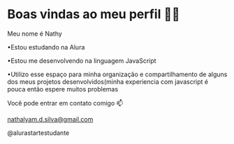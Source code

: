 # Boas vindas ao meu perfil 💙💙
Meu nome é Nathy

•Estou estudando na Alura

•Estou me desenvolvendo na linguagem JavaScript

•Utilizo esse espaço para minha organização e compartilhamento de alguns dos meus projetos desenvolvidos(minha experiencia com javascript é pouca então espere muitos problemas

Você pode entrar em contato comigo 📫

nathalyam.d.silva@gmail.com

@alurastartestudante
